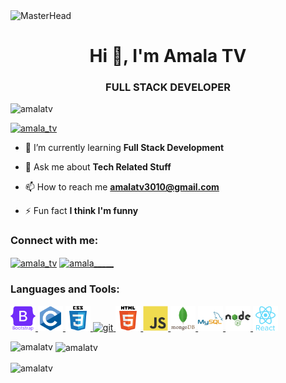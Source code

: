 <img src="https://i.giphy.com/media/v1.Y2lkPTc5MGI3NjExb241czQ2dGswZ2MycDNvMmZ1a3p1eWxqZzhiNG9jdWE0eHYzcjA5dSZlcD12MV9pbnRlcm5hbF9naWZfYnlfaWQmY3Q9Zw/L1R1tvI9svkIWwpVYr/giphy.gif" style="width: 1000px; height:350px; object-fit:cover"  alt="MasterHead">

<h1 align="center">Hi 👋, I'm Amala TV</h1>
<h3 align="center">FULL STACK DEVELOPER</h3>

<p align="left"> <img src="https://komarev.com/ghpvc/?username=amalatv&label=Profile%20views&color=0e75b6&style=flat" alt="amalatv" /> </p>

<p align="left"> <a href="https://twitter.com/amala_tv" target="blank"><img src="https://img.shields.io/twitter/follow/amala_tv?logo=twitter&style=for-the-badge" alt="amala_tv" /></a> </p>

- 🌱 I’m currently learning **Full Stack Development**

- 💬 Ask me about **Tech Related Stuff**

- 📫 How to reach me **amalatv3010@gmail.com**

- ⚡ Fun fact **I think I'm funny**

<h3 align="left">Connect with me:</h3>
<p align="left">
<a href="https://twitter.com/amala_tv" target="blank"><img align="center" src="https://raw.githubusercontent.com/rahuldkjain/github-profile-readme-generator/master/src/images/icons/Social/twitter.svg" alt="amala_tv" height="30" width="40" /></a>
<a href="https://instagram.com/amala_______" target="blank"><img align="center" src="https://raw.githubusercontent.com/rahuldkjain/github-profile-readme-generator/master/src/images/icons/Social/instagram.svg" alt="amala_____" height="30" width="40" /></a>
</p>

<h3 align="left">Languages and Tools:</h3>
<p align="left"> <a href="https://getbootstrap.com" target="_blank" rel="noreferrer"> <img src="https://raw.githubusercontent.com/devicons/devicon/master/icons/bootstrap/bootstrap-plain-wordmark.svg" alt="bootstrap" width="40" height="40"/> </a> <a href="https://www.cprogramming.com/" target="_blank" rel="noreferrer"> <img src="https://raw.githubusercontent.com/devicons/devicon/master/icons/c/c-original.svg" alt="c" width="40" height="40"/> </a> <a href="https://www.w3schools.com/css/" target="_blank" rel="noreferrer"> <img src="https://raw.githubusercontent.com/devicons/devicon/master/icons/css3/css3-original-wordmark.svg" alt="css3" width="40" height="40"/> </a> <a href="https://git-scm.com/" target="_blank" rel="noreferrer"> <img src="https://www.vectorlogo.zone/logos/git-scm/git-scm-icon.svg" alt="git" width="40" height="40"/> </a> <a href="https://www.w3.org/html/" target="_blank" rel="noreferrer"> <img src="https://raw.githubusercontent.com/devicons/devicon/master/icons/html5/html5-original-wordmark.svg" alt="html5" width="40" height="40"/> </a> <a href="https://developer.mozilla.org/en-US/docs/Web/JavaScript" target="_blank" rel="noreferrer"> <img src="https://raw.githubusercontent.com/devicons/devicon/master/icons/javascript/javascript-original.svg" alt="javascript" width="40" height="40"/> </a> <a href="https://www.mongodb.com/" target="_blank" rel="noreferrer"> <img src="https://raw.githubusercontent.com/devicons/devicon/master/icons/mongodb/mongodb-original-wordmark.svg" alt="mongodb" width="40" height="40"/> </a> <a href="https://www.mysql.com/" target="_blank" rel="noreferrer"> <img src="https://raw.githubusercontent.com/devicons/devicon/master/icons/mysql/mysql-original-wordmark.svg" alt="mysql" width="40" height="40"/> </a> <a href="https://nodejs.org" target="_blank" rel="noreferrer"> <img src="https://raw.githubusercontent.com/devicons/devicon/master/icons/nodejs/nodejs-original-wordmark.svg" alt="nodejs" width="40" height="40"/> </a> <a href="https://reactjs.org/" target="_blank" rel="noreferrer"> <img src="https://raw.githubusercontent.com/devicons/devicon/master/icons/react/react-original-wordmark.svg" alt="react" width="40" height="40"/> </a> </p>

<p><img align="left" src="https://github-readme-stats.vercel.app/api/top-langs?username=amalatv&show_icons=true&locale=en&layout=compact" alt="amalatv" /></p>

<p>&nbsp;<img align="center" src="https://github-readme-stats.vercel.app/api?username=amalatv&show_icons=true&locale=en" alt="amalatv" /></p>

<p><img align="center" src="https://github-readme-streak-stats.herokuapp.com/?user=amalatv&" alt="amalatv" /></p>
